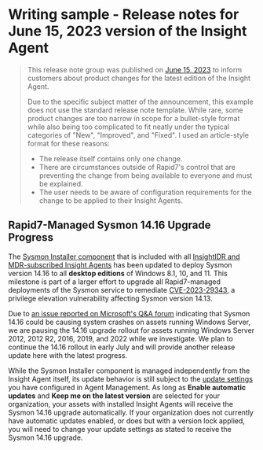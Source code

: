 # Writing sample - Release notes for June 15, 2023 version of the Insight Agent

> This release note group was published on [June 15, 2023](https://docs.rapid7.com/release-notes/insightagent/20230615/) to inform customers about product changes for the latest edition of the Insight Agent.
>
> Due to the specific subject matter of the announcement, this example does not use the standard release note template. While rare, some product changes are too narrow in scope for a bullet-style format while also being too complicated to fit neatly under the typical categories of "New", "Improved", and "Fixed". I used an article-style format for these reasons:
>
> * The release itself contains only one change.
> * There are circumstances outside of Rapid7's control that are preventing the change from being available to everyone and must be explained.
> * The user needs to be aware of configuration requirements for the change to be applied to their Insight Agents.

## Rapid7-Managed Sysmon 14.16 Upgrade Progress

The [Sysmon Installer component](https://docs.rapid7.com/insight-agent/sysmon-installer-events-monitor-overview) that is included with all [InsightIDR and MDR-subscribed Insight Agents](https://docs.rapid7.com/insight-agent/data-collected) has been updated to deploy Sysmon version 14.16 to all **desktop editions** of Windows 8.1, 10, and 11. This milestone is part of a larger effort to upgrade all Rapid7-managed deployments of the Sysmon service to remediate [CVE-2023-29343](https://nvd.nist.gov/vuln/detail/CVE-2023-29343), a privilege elevation vulnerability affecting Sysmon version 14.13.

Due to [an issue reported on Microsoft's Q&A forum](https://learn.microsoft.com/en-us/answers/questions/1295545/sysmon-14-16-crashes-servers) indicating that Sysmon 14.16 could be causing system crashes on assets running Windows Server, we are pausing the 14.16 upgrade rollout for assets running Windows Server 2012, 2012 R2, 2016, 2019, and 2022 while we investigate. We plan to continue the 14.16 rollout in early July and will provide another release update here with the latest progress.

While the Sysmon Installer component is managed independently from the Insight Agent itself, its update behavior is still subject to the [update settings](https://docs.rapid7.com/insight-agent/agent-settings#automatic-insight-agent-update-controls) you have configured in Agent Management. As long as **Enable automatic updates** and **Keep me on the latest version** are selected for your organization, your assets with installed Insight Agents will receive the Sysmon 14.16 upgrade automatically. If your organization does not currently have automatic updates enabled, or does but with a version lock applied, you will need to change your update settings as stated to receive the Sysmon 14.16 upgrade.

